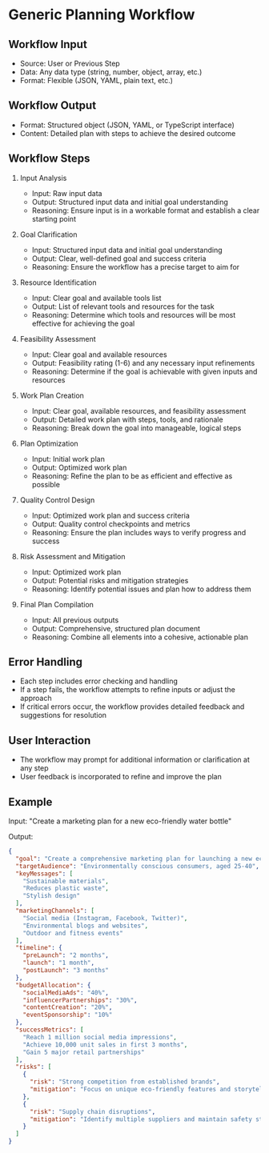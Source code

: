 # Generic Planning Workflow

## Workflow Input

- Source: User or Previous Step
- Data: Any data type (string, number, object, array, etc.)
- Format: Flexible (JSON, YAML, plain text, etc.)

## Workflow Output

- Format: Structured object (JSON, YAML, or TypeScript interface)
- Content: Detailed plan with steps to achieve the desired outcome

## Workflow Steps

1. Input Analysis
   - Input: Raw input data
   - Output: Structured input data and initial goal understanding
   - Reasoning: Ensure input is in a workable format and establish a clear starting point

2. Goal Clarification
   - Input: Structured input data and initial goal understanding
   - Output: Clear, well-defined goal and success criteria
   - Reasoning: Ensure the workflow has a precise target to aim for

3. Resource Identification
   - Input: Clear goal and available tools list
   - Output: List of relevant tools and resources for the task
   - Reasoning: Determine which tools and resources will be most effective for achieving the goal

4. Feasibility Assessment
   - Input: Clear goal and available resources
   - Output: Feasibility rating (1-6) and any necessary input refinements
   - Reasoning: Determine if the goal is achievable with given inputs and resources

5. Work Plan Creation
   - Input: Clear goal, available resources, and feasibility assessment
   - Output: Detailed work plan with steps, tools, and rationale
   - Reasoning: Break down the goal into manageable, logical steps

6. Plan Optimization
   - Input: Initial work plan
   - Output: Optimized work plan
   - Reasoning: Refine the plan to be as efficient and effective as possible

7. Quality Control Design
   - Input: Optimized work plan and success criteria
   - Output: Quality control checkpoints and metrics
   - Reasoning: Ensure the plan includes ways to verify progress and success

8. Risk Assessment and Mitigation
   - Input: Optimized work plan
   - Output: Potential risks and mitigation strategies
   - Reasoning: Identify potential issues and plan how to address them

9. Final Plan Compilation
   - Input: All previous outputs
   - Output: Comprehensive, structured plan document
   - Reasoning: Combine all elements into a cohesive, actionable plan

## Error Handling
- Each step includes error checking and handling
- If a step fails, the workflow attempts to refine inputs or adjust the approach
- If critical errors occur, the workflow provides detailed feedback and suggestions for resolution

## User Interaction
- The workflow may prompt for additional information or clarification at any step
- User feedback is incorporated to refine and improve the plan

## Example

Input: "Create a marketing plan for a new eco-friendly water bottle"

Output:
```json
{
  "goal": "Create a comprehensive marketing plan for launching a new eco-friendly water bottle",
  "targetAudience": "Environmentally conscious consumers, aged 25-40",
  "keyMessages": [
    "Sustainable materials",
    "Reduces plastic waste",
    "Stylish design"
  ],
  "marketingChannels": [
    "Social media (Instagram, Facebook, Twitter)",
    "Environmental blogs and websites",
    "Outdoor and fitness events"
  ],
  "timeline": {
    "preLaunch": "2 months",
    "launch": "1 month",
    "postLaunch": "3 months"
  },
  "budgetAllocation": {
    "socialMediaAds": "40%",
    "influencerPartnerships": "30%",
    "contentCreation": "20%",
    "eventSponsorship": "10%"
  },
  "successMetrics": [
    "Reach 1 million social media impressions",
    "Achieve 10,000 unit sales in first 3 months",
    "Gain 5 major retail partnerships"
  ],
  "risks": [
    {
      "risk": "Strong competition from established brands",
      "mitigation": "Focus on unique eco-friendly features and storytelling"
    },
    {
      "risk": "Supply chain disruptions",
      "mitigation": "Identify multiple suppliers and maintain safety stock"
    }
  ]
}
```